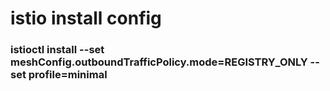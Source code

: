 # istio install config
### istioctl install --set meshConfig.outboundTrafficPolicy.mode=REGISTRY_ONLY --set profile=minimal
